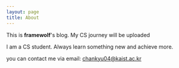 ```yaml
---
layout: page
title: About
---
```


This is **framewolf**'s blog. My CS journey will be uploaded

I am a CS student. Always learn something new and achieve more.

you can contact me via email: chankyu04@kaist.ac.kr
